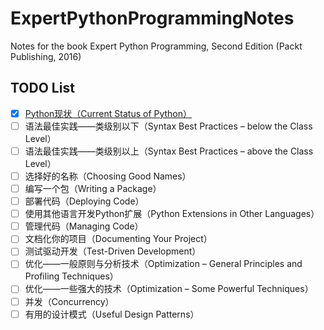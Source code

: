# ExpertPythonProgrammingNotes
Notes for the book Expert Python Programming, Second Edition (Packt Publishing, 2016)

## TODO List
- [x] [Python现状（Current Status of Python）](./01_CurrentStatusOfPython/01_CurrentStatusOfPython.ipynb)
- [ ] 语法最佳实践——类级别以下（Syntax Best Practices – below the Class Level）
- [ ] 语法最佳实践——类级别以上（Syntax Best Practices – above the Class Level）
- [ ] 选择好的名称（Choosing Good Names）
- [ ] 编写一个包（Writing a Package）
- [ ] 部署代码（Deploying Code）
- [ ] 使用其他语言开发Python扩展（Python Extensions in Other Languages）
- [ ] 管理代码（Managing Code）
- [ ] 文档化你的项目（Documenting Your Project）
- [ ] 测试驱动开发（Test-Driven Development）
- [ ] 优化——一般原则与分析技术（Optimization – General Principles and Profiling Techniques）
- [ ] 优化——一些强大的技术（Optimization – Some Powerful Techniques）
- [ ] 并发（Concurrency）
- [ ] 有用的设计模式（Useful Design Patterns）
